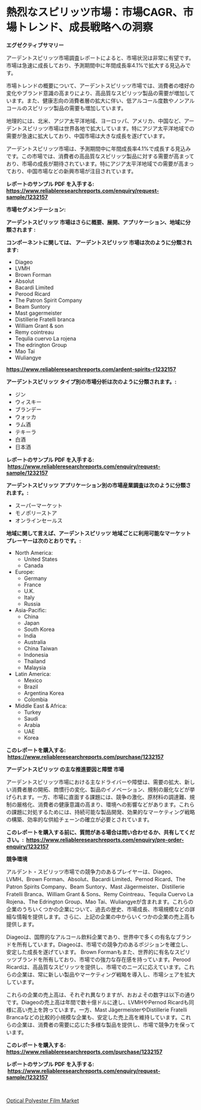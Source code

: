 <p><h1>熱烈なスピリッツ市場：市場CAGR、市場トレンド、成長戦略への洞察</h1></p><p><strong>エグゼクティブサマリー</strong></p>
<p><p>アーデントスピリッツ市場調査レポートによると、市場状況は非常に有望です。市場は急速に成長しており、予測期間中に年間成長率4.1%で拡大する見込みです。</p><p>市場トレンドの概要について、アーデントスピリッツ市場では、消費者の嗜好の変化やブランド意識の高まりにより、高品質なスピリッツ製品の需要が増加しています。また、健康志向の消費者層の拡大に伴い、低アルコール度数やノンアルコールのスピリッツ製品の需要も増加しています。</p><p>地理的には、北米、アジア太平洋地域、ヨーロッパ、アメリカ、中国など、アーデントスピリッツ市場は世界各地で拡大しています。特にアジア太平洋地域での需要が急速に拡大しており、中国市場は大きな成長を遂げています。</p><p>アーデントスピリッツ市場は、予測期間中に年間成長率4.1%で成長する見込みです。この市場では、消費者の高品質なスピリッツ製品に対する需要が高まっており、市場の成長が期待されています。特にアジア太平洋地域での需要が高まっており、中国市場などの新興市場が注目されています。</p></p>
<p><strong>レポートのサンプル PDF を入手する: <a href="https://www.reliableresearchreports.com/enquiry/request-sample/1232157">https://www.reliableresearchreports.com/enquiry/request-sample/1232157</a></strong></p>
<p><strong>市場セグメンテーション:</strong></p>
<p><strong> アーデントスピリッツ 市場はさらに概要、展開、アプリケーション、地域に分類されます :</strong></p>
<p><strong>コンポーネントに関しては、 アーデントスピリッツ 市場は次のように分類されます: &nbsp;</strong></p>
<p><ul><li>Diageo</li><li>LVMH</li><li>Brown Forman</li><li>Absolut</li><li>Bacardi Limited</li><li>Perood Ricard</li><li>The Patron Spirit Company</li><li>Beam Suntory</li><li>Mast gagermeister</li><li>Distillerie Fratelli branca</li><li>William Grant & son</li><li>Remy cointreau</li><li>Tequlia cuervo La rojena</li><li>The edrington Group</li><li>Mao Tai</li><li>Wuliangye</li></ul></p>
<p><strong><a href="https://www.reliableresearchreports.com/ardent-spirits-r1232157">https://www.reliableresearchreports.com/ardent-spirits-r1232157</a></strong></p>
<p><strong> アーデントスピリッツ タイプ別の市場分析は次のように分類されます。:</strong></p>
<p><ul><li>ジン</li><li>ウィスキー</li><li>ブランデー</li><li>ウォッカ</li><li>ラム酒</li><li>テキーラ</li><li>白酒</li><li>日本酒</li></ul></p>
<p><strong>レポートのサンプル PDF を入手する: &nbsp;<a href="https://www.reliableresearchreports.com/enquiry/request-sample/1232157">https://www.reliableresearchreports.com/enquiry/request-sample/1232157</a></strong></p>
<p><strong> アーデントスピリッツ アプリケーション別の市場産業調査は次のように分類されます。:</strong></p>
<p><ul><li>スーパーマーケット</li><li>モノポリーストア</li><li>オンラインセールス</li></ul></p>
<p><strong>地域に関して言えば、アーデントスピリッツ 地域ごとに利用可能なマーケットプレーヤーは次のとおりです。:</strong></p>
<p><ul>
    <li>
        North America:
        <ul>
            <li>United States</li>
            <li>Canada</li>
        </ul>
    </li>
    <li>
        Europe:
        <ul>
            <li>Germany</li>
            <li>France</li>
            <li>U.K.</li>
            <li>Italy</li>
            <li>Russia</li>
        </ul>
    </li>
    <li>
        Asia-Pacific:
        <ul>
            <li>China</li>
            <li>Japan</li>
            <li>South Korea</li>
            <li>India</li>
            <li>Australia</li>
            <li>China Taiwan</li>
            <li>Indonesia</li>
            <li>Thailand</li>
            <li>Malaysia</li>
        </ul>
    </li>
    <li>
        Latin America:
        <ul>
            <li>Mexico</li>
            <li>Brazil</li>
            <li>Argentina Korea</li>
            <li>Colombia</li>
        </ul>
    </li>
    <li>
        Middle East & Africa:
        <ul>
            <li>Turkey</li>
            <li>Saudi</li>
            <li>Arabia</li>
            <li>UAE</li>
            <li>Korea</li>
        </ul>
    </li>
    </ul></p>
<p><strong>このレポートを購入する: &nbsp;<a href="https://www.reliableresearchreports.com/purchase/1232157">https://www.reliableresearchreports.com/purchase/1232157</a></strong></p>
<p><strong>アーデントスピリッツ の主な推進要因と障壁 市場</strong></p>
<p><p>アーデントスピリッツ市場における主なドライバーや障壁は、需要の拡大、新しい消費者層の開拓、商慣行の変化、製品のイノベーション、規制の厳化などが挙げられます。一方、市場に直面する課題には、競争の激化、原材料の調達難、規制の厳格化、消費者の健康意識の高まり、環境への影響などがあります。これらの課題に対処するためには、持続可能な製品開発、効果的なマーケティング戦略の構築、効率的な供給チェーンの確立が必要とされています。</p></p>
<p><strong>このレポートを購入する前に、質問がある場合は問い合わせるか、共有してください。:&nbsp; <a href="https://www.reliableresearchreports.com/enquiry/pre-order-enquiry/1232157">https://www.reliableresearchreports.com/enquiry/pre-order-enquiry/1232157</a></strong></p>
<p><strong>競争環境</strong></p>
<p><p>アルデント・スピリッツ市場での競争力のあるプレイヤーは、Diageo、LVMH、Brown Forman、Absolut、Bacardi Limited、Pernod Ricard、The Patron Spirits Company、Beam Suntory、Mast Jägermeister、Distillerie Fratelli Branca、William Grant & Sons、Remy Cointreau、Tequila Cuervo La Rojena、The Edrington Group、Mao Tai、Wuliangyeが含まれます。これらの企業のうちいくつかの企業について、過去の歴史、市場成長、市場規模などの詳細な情報を提供します。さらに、上記の企業の中からいくつかの企業の売上高も提供します。</p><p>Diageoは、国際的なアルコール飲料企業であり、世界中で多くの有名なブランドを所有しています。Diageoは、市場での競争力のあるポジションを確立し、安定した成長を遂げています。 Brown Formanもまた、世界的に有名なスピリッツブランドを所有しており、市場での強力な存在感を持っています。Perood Ricardは、高品質なスピリッツを提供し、市場でのニーズに応えています。これらの企業は、常に新しい製品やマーケティング戦略を導入し、市場シェアを拡大しています。</p><p>これらの企業の売上高は、それぞれ異なりますが、おおよその数字は以下の通りです。Diageoの売上高は年間で数十億ドルに達し、LVMHやPernod Ricardも同様に高い売上を誇っています。一方、Mast JägermeisterやDistillerie Fratelli Brancaなどの比較的小規模な企業も、安定した売上高を維持しています。これらの企業は、消費者の需要に応じた多様な製品を提供し、市場で競争力を保っています。</p></p>
<p><strong>このレポートを購入する: &nbsp; <a href="https://www.reliableresearchreports.com/purchase/1232157">https://www.reliableresearchreports.com/purchase/1232157</a></strong></p>
<p><strong>レポートのサンプル PDF を入手する: &nbsp;<a href="https://www.reliableresearchreports.com/enquiry/request-sample/1232157">https://www.reliableresearchreports.com/enquiry/request-sample/1232157</a></strong><strong></strong></p>
<p>&nbsp;</p>
<p><p><a href="https://cute-banjo-8ca.notion.site/Optical-Polyester-Film-Market-Dynamics-2024-2031-Also-about-Its-Market-Trends-Projections-and-Opp-f244b0d1f59f4a3393afb88774e67459">Optical Polyester Film Market</a></p></p>